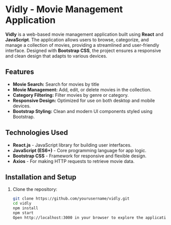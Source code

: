 # Vidly - Movie Management Application

**Vidly** is a web-based movie management application built using **React** and **JavaScript**. The application allows users to browse, categorize, and manage a collection of movies, providing a streamlined and user-friendly interface. Designed with **Bootstrap CSS**, the project ensures a responsive and clean design that adapts to various devices.

## Features

- **Movie Search:** Search for movies by title
- **Movie Management:** Add, edit, or delete movies in the collection.
- **Category Filtering:** Filter movies by genre or category.
- **Responsive Design:** Optimized for use on both desktop and mobile devices.
- **Bootstrap Styling:** Clean and modern UI components styled using Bootstrap.

## Technologies Used

- **React.js** - JavaScript library for building user interfaces.
- **JavaScript (ES6+)** - Core programming language for app logic.
- **Bootstrap CSS** - Framework for responsive and flexible design.
- **Axios** - For making HTTP requests to retrieve movie data.


## Installation and Setup

1. Clone the repository:

   ```bash
   git clone https://github.com/yourusername/vidly.git
   cd vidly
   npm install
   npm start
   Open http://localhost:3000 in your browser to explore the application.




